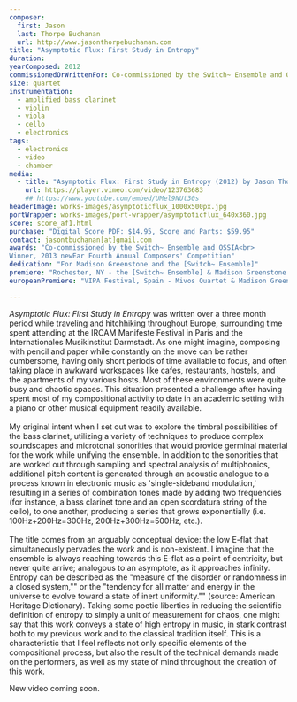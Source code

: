 ```yaml
---
composer:
  first: Jason
  last: Thorpe Buchanan
  url: http://www.jasonthorpebuchanan.com
title: "Asymptotic Flux: First Study in Entropy"
duration:
yearComposed: 2012
commissionedOrWrittenFor: Co-commissioned by the Switch~ Ensemble and OSSIA
size: quartet
instrumentation:
  - amplified bass clarinet
  - violin
  - viola
  - cello
  - electronics
tags:
  - electronics
  - video
  - chamber
media:
  - title: "Asymptotic Flux: First Study in Entropy (2012) by Jason Thorpe Buchanan"
    url: https://player.vimeo.com/video/123763683
    ## https://www.youtube.com/embed/UMel9NUt30s
headerImage: works-images/asymptoticflux_1000x500px.jpg
portWrapper: works-images/port-wrapper/asymptoticflux_640x360.jpg
score: score_af1.html
purchase: "Digital Score PDF: $14.95, Score and Parts: $59.95"
contact: jasontbuchanan[at]gmail.com
awards: "Co-commissioned by the Switch~ Ensemble and OSSIA<br>
Winner, 2013 newEar Fourth Annual Composers' Competition"
dedication: "For Madison Greenstone and the [Switch~ Ensemble]"
premiere: "Rochester, NY - the [Switch~ Ensemble] & Madison Greenstone - October 4, 2012"
europeanPremiere: "VIPA Festival, Spain - Mivos Quartet & Madison Greenstone - July 24, 2015"

---
```

*Asymptotic Flux: First Study in Entropy* was written over a three month period while traveling and hitchhiking throughout Europe, surrounding time spent attending at the IRCAM Manifeste Festival in Paris and the Internationales Musikinstitut Darmstadt.  As one might imagine, composing with pencil and paper while constantly on the move can be rather cumbersome, having only short periods of time available to focus, and often taking place in awkward workspaces like cafes, restaurants, hostels, and the apartments of my various hosts. Most of these environments were quite busy and chaotic spaces.  This situation presented a challenge after having spent most of my compositional activity to date in an academic setting with a piano or other musical equipment readily available.
<br><br>
My original intent when I set out was to explore the timbral possibilities of the bass clarinet, utilizing a variety of techniques to produce complex soundscapes and microtonal sonorities that would provide germinal material for the work while unifying the ensemble.  In addition to the sonorities that are worked out through sampling and spectral analysis of multiphonics, additional pitch content is generated through an acoustic analogue to a process known in electronic music as 'single-sideband modulation,' resulting in a series of combination tones made by adding two frequencies (for instance, a bass clarinet tone and an open scordatura string of the cello), to one another, producing a series that grows exponentially (i.e. 100Hz+200Hz=300Hz, 200Hz+300Hz=500Hz, etc.).
<br><br>
The title comes from an arguably conceptual device: the low E-flat that simultaneously pervades the work and is non-existent.  I imagine that the ensemble is always reaching towards this E-flat as a point of centricity, but never quite arrive; analogous to an asymptote, as it approaches infinity.  Entropy can be described as the "measure of the disorder or randomness in a closed system,"" or the "tendency for all matter and energy in the universe to evolve toward a state of inert uniformity."" (source: American Heritage Dictionary).  Taking some poetic liberties in reducing the scientific definition of entropy to simply a unit of measurement for chaos, one might say that this work conveys a state of high entropy in music, in stark contrast both to my previous work and to the classical tradition itself. This is a characteristic that I feel reflects not only specific elements of the compositional process, but also the result of the technical demands made on the performers, as well as my state of mind throughout the creation of this work.

<!--
	    <iframe width="98%" height="20" scrolling="no" frameborder="no" src="https://w.soundcloud.com/player/?url=https%3A//api.soundcloud.com/tracks/170684544&amp;color=ff5500&amp;inverse=true&amp;auto_play=false&amp;show_user=false"></iframe>
<br><Br>
-->
<!--
	   <img src="http://www.jasonthorpebuchanan.com/img/AF1_mivos_1_300x200.jpg" align="center" valign="center" data-fancybox="images" href="http://www.jasonthorpebuchanan.com/img/AF1_mivos_1_full.jpg" data-caption="Jul.24, 2015: European Premiere of Asymptotic Flux: First Study in Entropy at the VIPA Festival, Spain - Mivos Quartet & Madison Greenstone" />
-->
New video coming soon.
